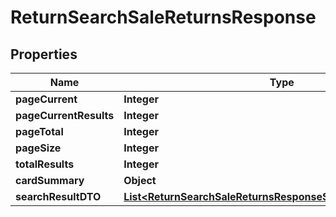

# ReturnSearchSaleReturnsResponse


## Properties

| Name | Type | Description | Notes |
|------------ | ------------- | ------------- | -------------|
|**pageCurrent** | **Integer** |  |  [optional] |
|**pageCurrentResults** | **Integer** |  |  [optional] |
|**pageTotal** | **Integer** |  |  [optional] |
|**pageSize** | **Integer** |  |  [optional] |
|**totalResults** | **Integer** |  |  [optional] |
|**cardSummary** | **Object** |  |  [optional] |
|**searchResultDTO** | [**List&lt;ReturnSearchSaleReturnsResponseSearchResultDTOInner&gt;**](ReturnSearchSaleReturnsResponseSearchResultDTOInner.md) |  |  [optional] |



